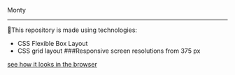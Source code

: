Monty
___________________
👋This repository is made using technologies:
 + CSS Flexible Box Layout
 + CSS grid layout
 ###Responsive screen resolutions from 375 px

 [see how it looks in the browser](https://sad-saha-4fd827.netlify.app)

